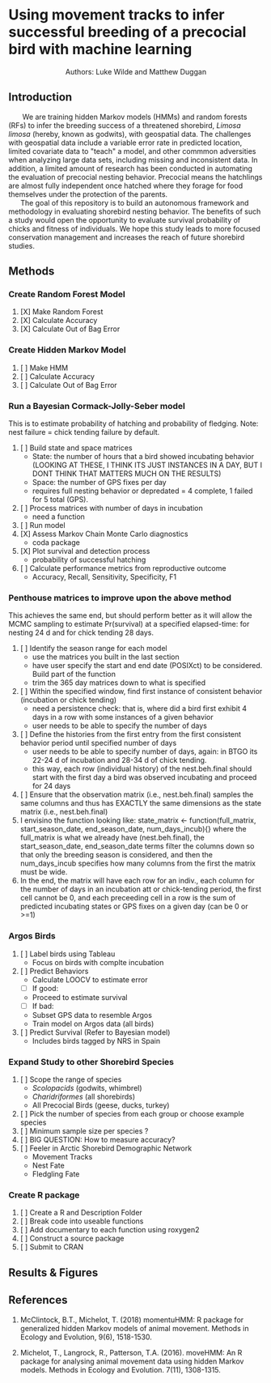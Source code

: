 # Using movement tracks to infer successful breeding of a precocial bird with machine learning
<center> Authors: Luke Wilde and Matthew Duggan </center>


## Introduction

&nbsp;&nbsp;&nbsp;&nbsp;&nbsp;&nbsp; We are training hidden Markov models (HMMs) and random forests (RFs) to infer the breeding success of a threatened shorebird, *Limosa limosa* (hereby, known as godwits), with geospatial data. The challenges with geospatial data include a variable error rate in predicted location, limited covariate data to "teach" a model, and other commmon adversities when analyzing large data sets, including missing and inconsistent data. In addition, a limited amount of research has been conducted in automating the evaluation of precocial nesting behavior. Precocial means the hatchlings are almost fully independent once hatched where they forage for food themselves under the protection of the parents. <br/>
&nbsp;&nbsp;&nbsp;&nbsp;&nbsp;&nbsp;The goal of this repository is to build an autonomous framework and methodology in evaluating shorebird nesting behavior. The benefits of such a study would open the opportunity to evaluate survival probability of chicks and fitness of individuals. We hope this study leads to more focused conservation management and increases the reach of future shorebird studies. 

## Methods

### Create Random Forest Model
1. [X] Make Random Forest 
2. [X] Calculate Accuracy
3. [X] Calculate Out of Bag Error

### Create Hidden Markov Model
1. [ ] Make HMM
2. [ ] Calculate Accuracy
3. [ ] Calculate Out of Bag Error

### Run a Bayesian Cormack-Jolly-Seber model 
This is to estimate probability of hatching and probability of fledging. Note: nest failure = chick tending failure by default.
1. [ ] Build state and space matrices
   - State: the number of hours that a bird showed incubating behavior (LOOKING AT THESE, I THINK ITS JUST INSTANCES IN A DAY, BUT I DONT THINK THAT MATTERS MUCH ON THE RESULTS)
   - Space: the number of GPS fixes per day
   - requires full nesting behavior or depredated = 4 complete, 1 failed for 5 total (GPS).
2. [ ] Process matrices with number of days in incubation
   - need a function
3. [ ] Run model
4. [X] Assess Markov Chain Monte Carlo diagnostics
   - coda package
5. [X] Plot survival and detection process
   - probability of successful hatching 
6. [ ] Calculate performance metrics from reproductive outcome
   - Accuracy, Recall, Sensitivity, Specificity, F1

### Penthouse matrices to improve upon the above method
This achieves the same end, but should perform better as it will allow the MCMC sampling to estimate Pr(survival) at a specified elapsed-time: for nesting 24 d and for chick tending 28 days. 
1. [ ] Identify the season range for each model
   - use the matrices you built in the last section
   - have user specify the start and end date (POSIXct) to be considered. Build part of the function
   - trim the 365 day matrices down to what is specified 
2. [ ] Within the specified window, find first instance of consistent behavior (incubation or chick tending)
   - need a persistence check: that is, where did a bird first exhibit 4 days in a row with some instances of a given behavior
   - user needs to be able to specify the number of days
3. [ ] Define the histories from the first entry from the first consistent behavior period until specified number of days 
   - user needs to be able to specify number of days, again: in BTGO its 22-24 d of incubation and 28-34 d of chick tending.
   - this way, each row (individual history) of the nest.beh.final should start with the first day a bird was observed incubating and proceed for 24 days
4. [ ] Ensure that the observation matrix (i.e., nest.beh.final) samples the same columns and thus has EXACTLY the same dimensions as the state matrix (i.e., nest.beh.final)
5. I envisino the function looking like: state_matrix <- function(full_matrix, start_season_date, end_season_date, num_days_incub){} where the full_matrix is what we already have (nest.beh.final), the start_season_date, end_season_date terms filter the columns down so that only the breeding season is considered, and then the num_days_incub specifies how many columns from the first the matrix must be wide.
6. In the end, the matrix will have each row for an indiv., each column for the number of days in an incubation att or chick-tending period, the first cell cannot be 0, and each preceeding cell in a row is the sum of predicted incubating states or GPS fixes on a given day (can be 0 or >=1) 


### Argos Birds
1. [ ] Label birds using Tableau
   - Focus on birds with complte incubation
2. [ ] Predict Behaviors
   - Calculate LOOCV to estimate error
   - [ ] If good:
    - Proceed to estimate survival
   - [ ] If bad:
    - Subset GPS data to resemble Argos
    - Train model on Argos data (all birds)
3. [ ] Predict Survival (Refer to Bayesian model)
   - Includes birds tagged by NRS in Spain

### Expand Study to other Shorebird Species
1. [ ] Scope the range of species
   - *Scolopacids* (godwits, whimbrel)
   - *Charidriformes* (all shorebirds)
   - All Precocial Birds (geese, ducks, turkey)
2. [ ] Pick the number of species from each group or choose example species
3. [ ] Minimum sample size per species ?
4. [ ] BIG QUESTION: How to measure accuracy?
5. [ ] Feeler in Arctic Shorebird Demographic Network
   - Movement Tracks
   - Nest Fate
   - Fledgling Fate

### Create R package
1. [ ] Create a R and Description Folder
2. [ ] Break code into useable functions
3. [ ] Add documentary to each function using roxygen2
4. [ ] Construct a source package
5. [ ] Submit to CRAN


## Results & Figures



## References

1. McClintock, B.T., Michelot, T. (2018) momentuHMM: R package for generalized hidden Markov models of animal movement. Methods in Ecology and Evolution, 9(6), 1518-1530.

2. Michelot, T., Langrock, R., Patterson, T.A. (2016). moveHMM: An R package for analysing animal movement data using hidden Markov models. Methods in Ecology and Evolution. 7(11), 1308-1315.

